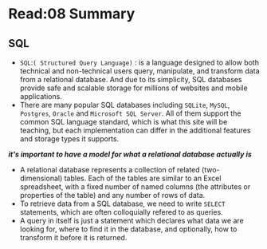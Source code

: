 # Read:08 Summary
## SQL
* `SQL`:`( Structured Query Language)` : is a language designed to allow both technical and non-technical users query, manipulate, and transform data from a relational database. And
due to its simplicity, SQL databases provide safe and scalable storage for millions of websites and mobile applications.
* There are many popular SQL databases including `SQLite`, `MySQL`, `Postgres`, `Oracle` and `Microsoft SQL Server`. All of them support the common SQL language standard, which is what this site will be teaching, but
each implementation can differ in the additional features and storage types it supports.

***it's important to have a model for what a relational database actually is***
* A relational database represents a collection of related (two-dimensional) tables. Each of the tables are similar to an Excel spreadsheet, with a fixed number
of named columns (the attributes or properties of the table) and any number of rows of data.
* To retrieve data from a SQL database, we need to write `SELECT` statements, which are often colloquially refered to as queries.
* A query in itself is just a statement which declares what data we are looking for, where
to find it in the database, and optionally, how to transform it before it is returned.
